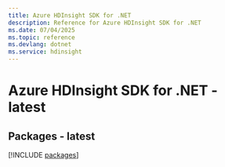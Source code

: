 ```yaml
---
title: Azure HDInsight SDK for .NET
description: Reference for Azure HDInsight SDK for .NET
ms.date: 07/04/2025
ms.topic: reference
ms.devlang: dotnet
ms.service: hdinsight
---
```

# Azure HDInsight SDK for .NET - latest
## Packages - latest
[!INCLUDE [packages](hdinsight-index.md)]